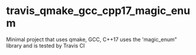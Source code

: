 # travis_qmake_gcc_cpp17_magic_enum
Minimal project that uses qmake, GCC, C++17 uses the 'magic_enum" library and is tested by Travis CI
